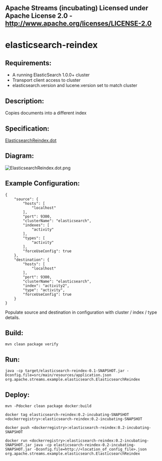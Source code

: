 Apache Streams (incubating)
Licensed under Apache License 2.0 - http://www.apache.org/licenses/LICENSE-2.0
--------------------------------------------------------------------------------

elasticsearch-reindex
==============================

Requirements:
-------------
 - A running ElasticSearch 1.0.0+ cluster
 - Transport client access to cluster
 - elasticsearch.version and lucene.version set to match cluster

Description:
------------
Copies documents into a different index

Specification:
-----------------

[ElasticsearchReindex.dot](src/main/resources/ElasticsearchReindex.dot "ElasticsearchReindex.dot" )

Diagram:
-----------------

![ElasticsearchReindex.dot.png](./ElasticsearchReindex.dot.png?raw=true)

Example Configuration:
----------------------

    {
        "source": {
            "hosts": [
                "localhost"
            ],
            "port": 9300,
            "clusterName": "elasticsearch",
            "indexes": [
                "activity"
            ],
            "types": [
                "activity"
            ],
            "forceUseConfig": true
        },
        "destination": {
            "hosts": [
                "localhost"
            ],
            "port": 9300,
            "clusterName": "elasticsearch",
            "index": "activity2",
            "type": "activity",
            "forceUseConfig": true
        }
    }

Populate source and destination in configuration with cluster / index / type details.

Build:
---------

`mvn clean package verify`

Run:
--------

`java -cp target/elasticsearch-reindex-0.1-SNAPSHOT.jar -Dconfig.file=src/main/resources/application.json org.apache.streams.example.elasticsearch.ElasticsearchReindex`

Deploy:
--------
`mvn -Pdocker clean package docker:build`

`docker tag elasticsearch-reindex:0.2-incubating-SNAPSHOT <dockerregistry>:elasticsearch-reindex:0.2-incubating-SNAPSHOT`

`docker push <dockerregistry>:elasticsearch-reindex:0.2-incubating-SNAPSHOT`

`docker run <dockerregistry>:elasticsearch-reindex:0.2-incubating-SNAPSHOT.jar java -cp elasticsearch-reindex-0.2-incubating-SNAPSHOT.jar -Dconfig.file=http://<location_of_config_file>.json org.apache.streams.example.elasticsearch.ElasticsearchReindex`

